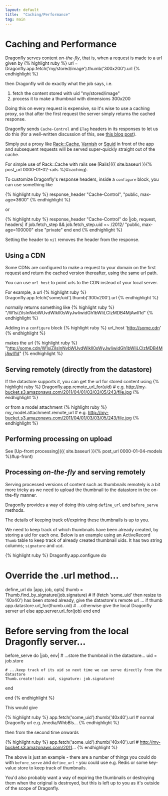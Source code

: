 ```yaml
---
layout: default
title:  "Caching/Performance"
tag: main
---
```


# Caching and Performance
Dragonfly serves content *on-the-fly*, that is, when a request is made to a url given by
{% highlight ruby %}
url = Dragonfly.app.fetch('my/stored/image').thumb('300x200').url
{% endhighlight %}

then Dragonfly will do exactly what the job says, i.e.

  1. fetch the content stored with uid "my/stored/image"
  2. process it to make a thumbnail with dimensions 300x200

Doing this on every request is expensive, so it's wise to use a caching proxy, so that after the first
request the server simply returns the cached response.

Dragonfly sends `Cache-Control` and `ETag` headers in its responses to let us do this (for a well-written discussion of this, see [this blog post](http://tomayko.com/writings/things-caches-do)).

Simply put a proxy like [Rack::Cache](http://rtomayko.github.com/rack-cache), [Varnish](http://varnish.projects.linpro.no) or [Squid](http://www.squid-cache.org) in front of the app and subsequent requests will be served super-quickly straight out of the cache.

For simple use of Rack::Cache with rails see [Rails]({{ site.baseurl }}{% post_url 0000-01-02-rails %}#caching).

To customize Dragonfly's response headers, inside a `configure` block, you can use something like

{% highlight ruby %}
response_header "Cache-Control", "public, max-age=3600"
{% endhighlight %}

or

{% highlight ruby %}
response_header "Cache-Control" do |job, request, headers|
  if job.fetch_step && job.fetch_step.uid =~ /2012/
    "public, max-age=100000"
  else
    "private"
  end
end
{% endhighlight %}

Setting the header to `nil` removes the header from the response.

## Using a CDN
Some CDNs are configured to make a request to your domain on the first request and return the cached version thereafter, using the same url path.

You can use `url_host` to point urls to the CDN instead of your local server.

For example, a url
{% highlight ruby %}
Dragonfly.app.fetch('some/uid').thumb('300x200').url
{% endhighlight %}

normally returns something like
{% highlight ruby %}
"/W1siZiIsInNvbWUvdWlkIl0sWyJwIiwidGh1bWIiLCIzMDB4MjAwIl1d"
{% endhighlight %}

Adding in a `configure` block
{% highlight ruby %}
url_host 'http://some.cdn'
{% endhighlight %}

makes the url
{% highlight ruby %}
"http://some.cdn/W1siZiIsInNvbWUvdWlkIl0sWyJwIiwidGh1bWIiLCIzMDB4MjAwIl1d"
{% endhighlight %}

## Serving remotely (directly from the datastore)
If the datastore supports it, you can get the url for stored content using
{% highlight ruby %}
Dragonfly.app.remote_url_for(uid)
    # e.g. http://my-bucket.s3.amazonaws.com/2011/04/01/03/03/05/243/file.jpg
{% endhighlight %}

or from a model attachment
{% highlight ruby %}
my_model.attachment.remote_url
    # e.g. http://my-bucket.s3.amazonaws.com/2011/04/01/03/03/05/243/file.jpg
{% endhighlight %}

## Performing processing on upload
See [Up-front processing]({{ site.baseurl }}{% post_url 0000-01-04-models %}#up-front)

## Processing *on-the-fly* and serving remotely
Serving processed versions of content such as thumbnails remotely is a bit more tricky as we need to upload the thumbnail
to the datastore in the on-the-fly manner.

Dragonfly provides a way of doing this using `define_url` and `before_serve` methods.

The details of keeping track of/expiring these thumbnails is up to you.

We need to keep track of which thumbnails have been already created, by storing a uid for each one.
Below is an example using an ActiveRecord `Thumb` table to keep track of already created thumbnail uids.
It has two string columns; `signature` and `uid`.

{% highlight ruby %}
Dragonfly.app.configure do

  # Override the .url method...
  define_url do |app, job, opts|
    thumb = Thumb.find_by_signature(job.signature)
    # If (fetch 'some_uid' then resize to '40x40') has been stored already, give the datastore's remote url ...
    if thumb
      app.datastore.url_for(thumb.uid)
    # ...otherwise give the local Dragonfly server url
    else
      app.server.url_for(job)
    end
  end

  # Before serving from the local Dragonfly server...
  before_serve do |job, env|
    # ...store the thumbnail in the datastore...
    uid = job.store

    # ...keep track of its uid so next time we can serve directly from the datastore
    Thumb.create!(uid: uid, signature: job.signature)
  end

end
{% endhighlight %}

This would give

{% highlight ruby %}
app.fetch('some_uid').thumb('40x40').url    # normal Dragonfly url e.g. /media/WhbBls...
{% endhighlight %}

then from the second time onwards

{% highlight ruby %}
app.fetch('some_uid').thumb('40x40').url    # http://my-bucket.s3.amazonaws.com/2011...
{% endhighlight %}

The above is just an example - there are a number of things you could do with `before_serve` and `define_url` -
you could use e.g. Redis or some key-value store to keep track of thumbnails.

You'd also probably want a way of expiring the thumbnails or destroying them when the original is destroyed, but this
is left up to you as it's outside of the scope of Dragonfly.
